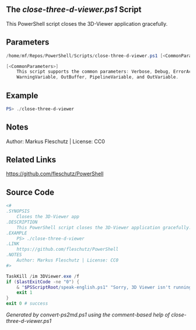 ## The *close-three-d-viewer.ps1* Script

This PowerShell script closes the 3D-Viewer application gracefully.

## Parameters
```powershell
/home/mf/Repos/PowerShell/Scripts/close-three-d-viewer.ps1 [<CommonParameters>]

[<CommonParameters>]
    This script supports the common parameters: Verbose, Debug, ErrorAction, ErrorVariable, WarningAction, 
    WarningVariable, OutBuffer, PipelineVariable, and OutVariable.
```

## Example
```powershell
PS> ./close-three-d-viewer

```

## Notes
Author: Markus Fleschutz | License: CC0

## Related Links
https://github.com/fleschutz/PowerShell

## Source Code
```powershell
<#
.SYNOPSIS
	Closes the 3D-Viewer app 
.DESCRIPTION
	This PowerShell script closes the 3D-Viewer application gracefully.
.EXAMPLE
	PS> ./close-three-d-viewer
.LINK
	https://github.com/fleschutz/PowerShell
.NOTES
	Author: Markus Fleschutz | License: CC0
#>

TaskKill /im 3DViewer.exe /f
if ($lastExitCode -ne "0") {
	& "$PSScriptRoot/speak-english.ps1" "Sorry, 3D Viewer isn't running."
	exit 1
}
exit 0 # success
```

*Generated by convert-ps2md.ps1 using the comment-based help of close-three-d-viewer.ps1*
